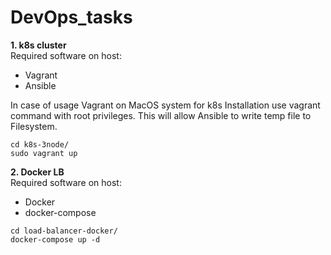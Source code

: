 
# DevOps_tasks

**1. k8s cluster**   
Required software on host: 
 - Vagrant  
 - Ansible

In case of usage Vagrant on MacOS system for k8s Installation use vagrant command with root privileges. This will allow Ansible to write temp file to Filesystem.
```
cd k8s-3node/
sudo vagrant up
```

**2. Docker LB**  
Required software on host:
- Docker
- docker-compose

```
cd load-balancer-docker/
docker-compose up -d
```
